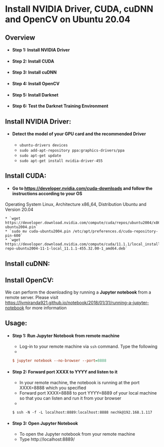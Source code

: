 # Install NVIDIA Driver, CUDA, cuDNN and OpenCV on Ubuntu 20.04

## Overview

- #### Step 1: Install NVIDIA Driver
- #### Step 2: Install CUDA
- #### Step 3: Install cuDNN
- #### Step 4: Install OpenCV
- #### Step 5: Install Darknet
- #### Step 6: Test the Darknet Training Environment

## Install NVIDIA Driver:

- #### Detect the model of your GPU card and the recommended Driver

    * `ubuntu-drivers devices`
    * `sudo add-apt-repository ppa:graphics-drivers/ppa`
    * `sudo apt-get update`
    * `sudo apt-get install nvidia-driver-455`
    
## Install CUDA:

- #### Go to https://developer.nvidia.com/cuda-downloads and follow the instructions according to your OS 
Operating System Linux, Architecture x86_64, Distribution Ubuntu and Version 20.04
    
    * `wget https://developer.download.nvidia.com/compute/cuda/repos/ubuntu2004/x86_64/cuda-ubuntu2004.pin`
    * `sudo mv cuda-ubuntu2004.pin /etc/apt/preferences.d/cuda-repository-pin-600`
    * `wget https://developer.download.nvidia.com/compute/cuda/11.1.1/local_installers/cuda-repo-ubuntu2004-11-1-local_11.1.1-455.32.00-1_amd64.deb`
    

## Install cuDNN:

## Install OpenCV:

We can perform the downloading by running a **Jupyter notebook** from a remote server. Please visit https://ljvmiranda921.github.io/notebook/2018/01/31/running-a-jupyter-notebook for more information

## Usage:

- #### Step 1: Run Jupyter Notebook from remote machine

    * Log-in to your remote machine via `ssh` command. Type the following
    *

  ```ini
  $ jupyter notebook --no-browser --port=8888
  ```

- #### Step 2: Forward port XXXX to YYYY and listen to it

    * In your remote machine, the notebook is running at the port XXXX=8888 which you specified
    * Forward port XXXX=8888 to port YYYY=8889 of your local machine so that you can listen and run it from your browser
    *
   
  ```
  $ ssh -N -f -L localhost:8889:localhost:8888 nechk@192.168.1.117
  ```

- #### Step 3: Open Jupyter Notebook

    * To open the Jupyter notebook from your remote machine
    * Type http://localhost:8889/


